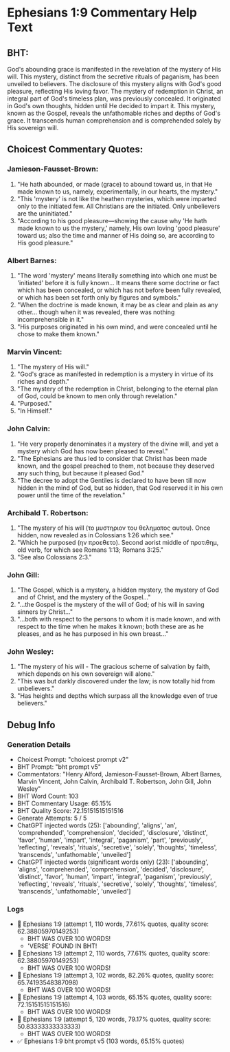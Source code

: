 # Ephesians 1:9 Commentary Help Text

## BHT:
God's abounding grace is manifested in the revelation of the mystery of His will. This mystery, distinct from the secretive rituals of paganism, has been unveiled to believers. The disclosure of this mystery aligns with God's good pleasure, reflecting His loving favor. The mystery of redemption in Christ, an integral part of God's timeless plan, was previously concealed. It originated in God's own thoughts, hidden until He decided to impart it. This mystery, known as the Gospel, reveals the unfathomable riches and depths of God's grace. It transcends human comprehension and is comprehended solely by His sovereign will.

## Choicest Commentary Quotes:
### Jamieson-Fausset-Brown:
1. "He hath abounded, or made (grace) to abound toward us, in that He made known to us, namely, experimentally, in our hearts, the mystery."
2. "This 'mystery' is not like the heathen mysteries, which were imparted only to the initiated few. All Christians are the initiated. Only unbelievers are the uninitiated."
3. "According to his good pleasure—showing the cause why 'He hath made known to us the mystery,' namely, His own loving 'good pleasure' toward us; also the time and manner of His doing so, are according to His good pleasure."

### Albert Barnes:
1. "The word 'mystery' means literally something into which one must be 'initiated' before it is fully known... It means there some doctrine or fact which has been concealed, or which has not before been fully revealed, or which has been set forth only by figures and symbols."
2. "When the doctrine is made known, it may be as clear and plain as any other... though when it was revealed, there was nothing incomprehensible in it."
3. "His purposes originated in his own mind, and were concealed until he chose to make them known."

### Marvin Vincent:
1. "The mystery of His will."
2. "God's grace as manifested in redemption is a mystery in virtue of its riches and depth."
3. "The mystery of the redemption in Christ, belonging to the eternal plan of God, could be known to men only through revelation."
4. "Purposed."
5. "In Himself."

### John Calvin:
1. "He very properly denominates it a mystery of the divine will, and yet a mystery which God has now been pleased to reveal."
2. "The Ephesians are thus led to consider that Christ has been made known, and the gospel preached to them, not because they deserved any such thing, but because it pleased God."
3. "The decree to adopt the Gentiles is declared to have been till now hidden in the mind of God, but so hidden, that God reserved it in his own power until the time of the revelation."

### Archibald T. Robertson:
1. "The mystery of his will (το μυστηριον του θεληματος αυτου). Once hidden, now revealed as in Colossians 1:26 which see."
2. "Which he purposed (ην προεθετο). Second aorist middle of προτιθημ, old verb, for which see Romans 1:13; Romans 3:25."
3. "See also Colossians 2:3."

### John Gill:
1. "The Gospel, which is a mystery, a hidden mystery, the mystery of God and of Christ, and the mystery of the Gospel..."
2. "...the Gospel is the mystery of the will of God; of his will in saving sinners by Christ..."
3. "...both with respect to the persons to whom it is made known, and with respect to the time when he makes it known; both these are as he pleases, and as he has purposed in his own breast..."

### John Wesley:
1. "The mystery of his will - The gracious scheme of salvation by faith, which depends on his own sovereign will alone."
2. "This was but darkly discovered under the law; is now totally hid from unbelievers."
3. "Has heights and depths which surpass all the knowledge even of true believers."


## Debug Info
### Generation Details
- Choicest Prompt: "choicest prompt v2"
- BHT Prompt: "bht prompt v5"
- Commentators: "Henry Alford, Jamieson-Fausset-Brown, Albert Barnes, Marvin Vincent, John Calvin, Archibald T. Robertson, John Gill, John Wesley"
- BHT Word Count: 103
- BHT Commentary Usage: 65.15%
- BHT Quality Score: 72.15151515151516
- Generate Attempts: 5 / 5
- ChatGPT injected words (25):
	['abounding', 'aligns', 'an', 'comprehended', 'comprehension', 'decided', 'disclosure', 'distinct', 'favor', 'human', 'impart', 'integral', 'paganism', 'part', 'previously', 'reflecting', 'reveals', 'rituals', 'secretive', 'solely', 'thoughts', 'timeless', 'transcends', 'unfathomable', 'unveiled']
- ChatGPT injected words (significant words only) (23):
	['abounding', 'aligns', 'comprehended', 'comprehension', 'decided', 'disclosure', 'distinct', 'favor', 'human', 'impart', 'integral', 'paganism', 'previously', 'reflecting', 'reveals', 'rituals', 'secretive', 'solely', 'thoughts', 'timeless', 'transcends', 'unfathomable', 'unveiled']

### Logs
- 🔄 Ephesians 1:9 (attempt 1, 110 words, 77.61% quotes, quality score: 62.38805970149253) 
	- BHT WAS OVER 100 WORDS! 
	- 'VERSE' FOUND IN BHT!
- 🔄 Ephesians 1:9 (attempt 2, 110 words, 77.61% quotes, quality score: 62.38805970149253) 
	- BHT WAS OVER 100 WORDS!
- 🔄 Ephesians 1:9 (attempt 3, 102 words, 82.26% quotes, quality score: 65.74193548387098) 
	- BHT WAS OVER 100 WORDS!
- 🔄 Ephesians 1:9 (attempt 4, 103 words, 65.15% quotes, quality score: 72.15151515151516) 
	- BHT WAS OVER 100 WORDS!
- 🔄 Ephesians 1:9 (attempt 5, 120 words, 79.17% quotes, quality score: 50.83333333333333) 
	- BHT WAS OVER 100 WORDS!
- ✅ Ephesians 1:9 bht prompt v5 (103 words, 65.15% quotes)